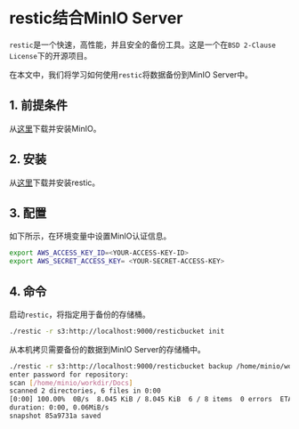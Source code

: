 # restic结合MinIO Server

`restic`是一个快速，高性能，并且安全的备份工具。这是一个在`BSD 2-Clause License`下的开源项目。

在本文中，我们将学习如何使用`restic`将数据备份到MinIO Server中。

## 1. 前提条件

从[这里](http://docs.minio.org.cn/docs/master/minio-quickstart-guide)下载并安装MinIO。

## 2. 安装

从[这里](https://restic.github.io)下载并安装restic。

## 3. 配置

如下所示，在环境变量中设置MinIO认证信息。

```sh
export AWS_ACCESS_KEY_ID=<YOUR-ACCESS-KEY-ID>
export AWS_SECRET_ACCESS_KEY= <YOUR-SECRET-ACCESS-KEY>
```

## 4. 命令

启动`restic`，将指定用于备份的存储桶。

```sh
./restic -r s3:http://localhost:9000/resticbucket init
```

从本机拷贝需要备份的数据到MinIO Server的存储桶中。

```sh
./restic -r s3:http://localhost:9000/resticbucket backup /home/minio/workdir/Docs/
enter password for repository:
scan [/home/minio/workdir/Docs]
scanned 2 directories, 6 files in 0:00
[0:00] 100.00%  0B/s  8.045 KiB / 8.045 KiB  6 / 8 items  0 errors  ETA 0:00
duration: 0:00, 0.06MiB/s
snapshot 85a9731a saved
```
